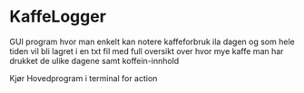 # KaffeLogger
GUI program hvor man enkelt kan notere kaffeforbruk ila dagen og som hele tiden vil bli lagret i en txt fil med full oversikt over hvor mye kaffe man har drukket de ulike dagene samt koffein-innhold


Kjør Hovedprogram i terminal for action
